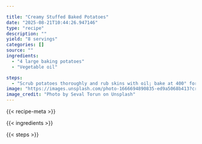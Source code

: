 ```yaml
---

title: "Creamy Stuffed Baked Potatoes"
date: "2025-08-21T10:44:26.947146"
type: "recipe"
description: ""
yield: "8 servings"
categories: []
source: ""
ingredients:
  - "4 large baking potatoes"
  - "Vegetable oil"

steps:
  - "Scrub potatoes thoroughly and rub skins with oil; bake at 400° for 1 hour or until done. Allow potatoes to cool to touch. Cut in half. Carefully scoop out pulp, leaving shells intact. Mash pulp; add remaining ingredients, except cheese; mix well. Stuff shells with potato mixture; place on a baking sheet. Bake at 350° for 25 minutes. Sprinkle 1 Tbsp cheese on top of each potato; bake an additional 5 minutes or until cheese melts. Note: May place stuffed potatoes in airtight container and freeze. Bake an additional 15 minutes if frozen. Then add cheese.)"
image: "https://images.unsplash.com/photo-1666694890835-ed9a5068b413?crop=entropy&cs=tinysrgb&fit=max&fm=jpg&ixid=M3w3OTQ5MzV8MHwxfHNlYXJjaHwxfHwlMjB2ZWdldGFibGUlMjBvaWwlMjBmb29kfGVufDF8MHx8fDE3NTU3OTU5MjB8MA&ixlib=rb-4.1.0&q=80&w=1080"
image_credit: "Photo by Seval Torun on Unsplash"
---
```


{{< recipe-meta >}}

{{< ingredients >}}

{{< steps >}}
